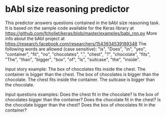 # bAbI size reasoning predictor

This predictor answers questions contained in the bAbI size reasoning task.
It is based on the sample code available for the Keras library at https://github.com/fchollet/keras/blob/master/examples/babi_rnn.py
More info about the bAbI project at https://research.facebook.com/researchers/1543934539189348
The following words are allowed (case sensitive): "is", "Does", "in", "yes", "container", "fit", "no", "chocolates", ".", "chest", "?", "chocolate", "fits", "The", "than", "bigger", "box", "of", "Is", "suitcase", "the", "inside".

Input story example:
The box of chocolates fits inside the chest. The container is bigger than the chest. The box of chocolates is bigger than the chocolate. The chest fits inside the container. The suitcase is bigger than the chocolate. 

Input questions examples:
Does the chest fit in the chocolate?
Is the box of chocolates bigger than the container?
Does the chocolate fit in the chest?
Is the chocolate bigger than the chest?
Does the box of chocolates fit in the container?
